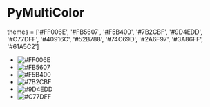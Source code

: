 # PyMultiColor
themes = ['#FF006E', '#FB5607', '#F5B400', '#7B2CBF', '#9D4EDD', '#C77DFF',
          '#40916C', '#52B788', '#74C69D', '#2A6F97', '#3A86FF', '#61A5C2']
          
- ![#FF006E](https://via.placeholder.com/15/FF006E/000000?text=+)
- ![#FB5607](https://via.placeholder.com/15/c5f015/000000?text=+)
- ![#F5B400](https://via.placeholder.com/15/1589F0/000000?text=+)
- ![#7B2CBF](https://via.placeholder.com/15/1589F0/000000?text=+)
- ![#9D4EDD](https://via.placeholder.com/15/1589F0/000000?text=+)
- ![#C77DFF](https://via.placeholder.com/15/1589F0/000000?text=+)
